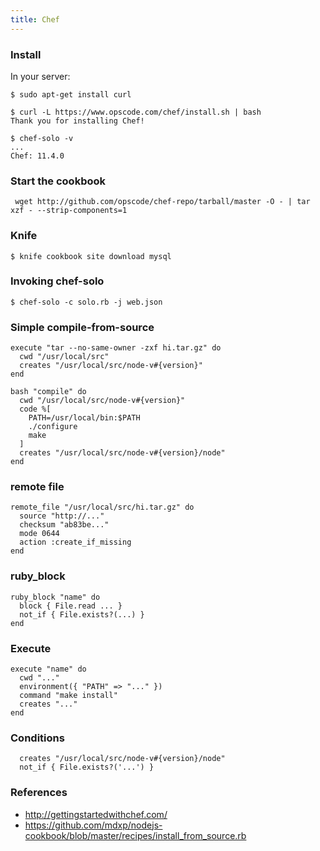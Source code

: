 ```yaml
---
title: Chef
---
```


### Install
In your server:

    $ sudo apt-get install curl

    $ curl -L https://www.opscode.com/chef/install.sh | bash
    Thank you for installing Chef!

    $ chef-solo -v
    ...
    Chef: 11.4.0

### Start the cookbook

     wget http://github.com/opscode/chef-repo/tarball/master -O - | tar xzf - --strip-components=1

### Knife

    $ knife cookbook site download mysql

### Invoking chef-solo

    $ chef-solo -c solo.rb -j web.json

### Simple compile-from-source

    execute "tar --no-same-owner -zxf hi.tar.gz" do
      cwd "/usr/local/src"
      creates "/usr/local/src/node-v#{version}"
    end

    bash "compile" do
      cwd "/usr/local/src/node-v#{version}"
      code %[
        PATH=/usr/local/bin:$PATH
        ./configure
        make
      ]
      creates "/usr/local/src/node-v#{version}/node"
    end

### remote file

    remote_file "/usr/local/src/hi.tar.gz" do
      source "http://..."
      checksum "ab83be..."
      mode 0644
      action :create_if_missing
    end

### ruby_block

    ruby_block "name" do
      block { File.read ... }
      not_if { File.exists?(...) }
    end

### Execute

    execute "name" do
      cwd "..."
      environment({ "PATH" => "..." })
      command "make install"
      creates "..."
    end

### Conditions

      creates "/usr/local/src/node-v#{version}/node"
      not_if { File.exists?('...') }

### References

  * http://gettingstartedwithchef.com/
  * https://github.com/mdxp/nodejs-cookbook/blob/master/recipes/install_from_source.rb
